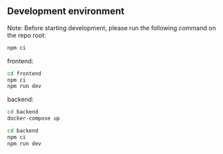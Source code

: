 ## Development environment

Note: Before starting development, please run the following command on the repo root:

```bash
npm ci
```

frontend:

```bash
cd frontend
npm ci
npm run dev
```

backend:

```bash
cd backend
docker-compose up
```

```bash
cd backend
npm ci
npm run dev
```
